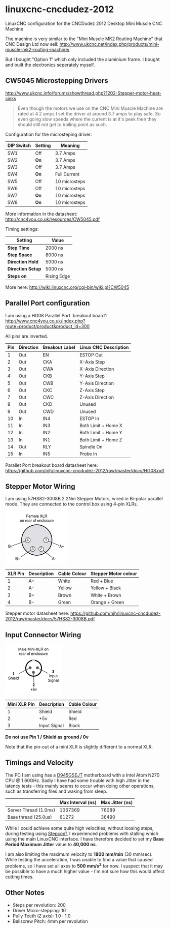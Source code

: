 linuxcnc-cncdudez-2012
======================

LinuxCNC configuration for the CNCDudez 2012 Desktop Mini Muscle CNC Machine

The machine is very similar to the "Mini Muscle MK2 Routing Machine" that CNC Design Ltd now sell:
http://www.ukcnc.net/index.php/products/mini-muscle-mk2-routing-machine/

But I bought "Option 1" which only included the aluminium frame.
I bought and built the electronics seperately myself.


CW5045 Microstepping Drivers
----------------------------

http://www.ukcnc.info/forums/showthread.php?1202-Stepper-motor-heat-sinks

> Even though the motors we use on the CNC Mini Muscle Machine are rated
> at 4.2 amps I set the driver at around 3.7 amps to play safe. So even
> going slow speeds where the current is at it's peek then they should
> still not get to boiling point as such.



Configuration for the microsteping driver:

| DIP Switch | Setting | Meaning       |
|------------|---------|---------------|
| SW1        | Off     | 3.7 Amps      |
| SW2        | **On**  | 3.7 Amps      |
| SW3        | Off     | 3.7 Amps      |
| SW4        | **On**  | Full Current  |
| SW5        | Off     | 10 microsteps |
| SW6        | Off     | 10 microsteps |
| SW7        | **On**  | 10 microsteps |
| SW8        | **On**  | 10 microsteps |

More information in the datasheet:
http://cnc4you.co.uk/resources/CW5045.pdf

Timing settings:

| Setting              | Value       |
|----------------------|-------------|
| **Step Time**        | 2000 ns     |
| **Step Space**       | 8000 ns     |
| **Direction Hold**   | 5000 ns     |
| **Direction Setup**  | 5000 ns     |
| **Steps on**         | Rising Edge |

More here: http://wiki.linuxcnc.org/cgi-bin/wiki.pl?CW5045


Parallel Port configuration
---------------------------

I am using a HG08 Parallel Port 'breakout board':
http://www.cnc4you.co.uk/index.php?route=product/product&product_id=300

All pins are inverted.


| Pin | Direction | Breakout Label | Linux CNC Description |
|-----|-----------|----------------|-----------------------|
| 1   | Out       | EN             | ESTOP Out             |
| 2   | Out       | CKA            | X-Axis Step           |
| 3   | Out       | CWA            | X-Axis Direction      |
| 4   | Out       | CKB            | Y-Axis Step           |
| 5   | Out       | CWB            | Y-Axis Direction      |
| 6   | Out       | CKC            | Z-Axis Step           |
| 7   | Out       | CWC            | Z-Axis Direction      |
| 8   | Out       | CKD            | Unused                |
| 9   | Out       | CWD            | Unused                |
| 10  | In        | IN4            | ESTOP In              |
| 11  | In        | IN3            | Both Limit + Home X   |
| 12  | In        | IN2            | Both Limit + Home Y   |
| 13  | In        | IN1            | Both Limit + Home Z   |
| 14  | Out       | RLY            | Spindle On            |
| 15  | In        | IN5            | Probe In              |


Parallet Port breakout board datasheet here:
https://github.com/njh/linuxcnc-cncdudez-2012/raw/master/docs/HG08.pdf


Stepper Motor Wiring
--------------------

I am using 57HS82-3008B 2.2Nm Stepper Motors, wired in Bi-polar parallel mode.
They are connected to the control box using 4-pin XLRs.

![XLR 4 Pinout](https://github.com/njh/linuxcnc-cncdudez-2012/raw/master/docs/xlr4_stepper.png)

| XLR Pin | Description | Cable Colour | Stepper Motor colour |
|---------|-------------|--------------|----------------------|
| 1       | A+          | White        | Red + Blue           |
| 2       | A-          | Yellow       | Yellow + Black       |
| 3       | B+          | Brown        | White + Brown        |
| 4       | B-          | Green        | Orange + Green       |

Stepper motor datasheet here:
https://github.com/njh/linuxcnc-cncdudez-2012/raw/master/docs/57HS82-3008B.pdf


Input Connector Wiring
----------------------

![Mini XLR-3 Pinout](https://github.com/njh/linuxcnc-cncdudez-2012/raw/master/docs/mini-xlr3_input.png)

| Mini XLR Pin | Description  | Cable Colour |
|--------------|--------------|--------------|
| 1            | Shield       | Shield       |
| 2            | +5v          | Red          |
| 3            | Input Signal | Black        |

**Do not use Pin 1 / Shield as ground / 0v**

Note that the pin-out of a mini XLR is slightly different to a normal XLR.


Timings and Velocity
--------------------

The PC I am using has a [D945GSEJT] motherboard with a Intel Atom N270 CPU @ 1.60GHz.
Sadly I have had some trouble with high Jitter in the latency tests - this mainly seems 
to occur when doing other operations, such as transferring files and waking from sleep.

|                       | Max Interval (ns) | Max Jitter (ns) |
|-----------------------|-------------------|-----------------|
| Server Thread (1.0ms) |           1067369 |           76089 |    
| Base thread (25.0us)  |             61272 |           36490 |

While I could achieve some quite high velocities, without loosing steps, 
during testing using [Stepconf], I experienced problems with stalling which using the main 
LinuxCNC interface. I have therefore decided to set my __Base Period Maximum Jitter__ 
value to **40,000 ns**.

I am also limiting the maximum velocity to **1800 mm/min** (30 mm/sec).
While testing the acceleration, I was unable to find a value that caused problems, so I 
have set all axes to **500 mm/s<sup>2</sup>** for now.
I suspect that it may be possible to have a much higher value - I'm not sure 
how this would affect cutting times.


Other Notes
-----------

* Steps per revolution: 200
* Driver Micro-stepping: 10
* Pully Teeth (Z axis): 1.0 : 1.0
* Ballscrew Pitch: 4mm per revolution



[D945GSEJT]:   http://www.intel.co.uk/content/www/uk/en/motherboards/desktop-motherboards/desktop-board-d945gsejt.html
[Stepconf]:    http://www.linuxcnc.org/docs/html/config/stepconf.html
